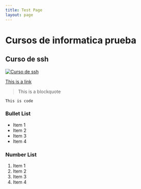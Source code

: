 ```yaml
---
title: Test Page
layout: page
---
```


# Cursos de informatica prueba


## Curso de ssh

[![Curso de ssh](https://cdn.pixabay.com/photo/2015/01/08/18/27/startup-593341_960_720.jpg)](prueba1.html)



[This is a link](#)

> This is a blockquote

`This is code`

### Bullet List
* Item 1
* Item 2
* Item 3
* Item 4

### Number List
1. Item 1
2. Item 2
3. Item 3
4. Item 4
